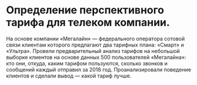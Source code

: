 # Определение перспективного тарифа для телеком компании.
На основе компании «Мегалайн» — федерального оператора сотовой связи клиентам которого предлагают два тарифных плана: «Смарт» и «Ультра».  Провели предварительный анализ тарифов на небольшой выборке клиентов на основе данных 500 пользователей «Мегалайна»: кто они, откуда, каким тарифом пользуются, сколько звонков и сообщений каждый отправил за 2018 год. Проанализировали поведение клиентов и сделали вывод — какой тариф лучше.
